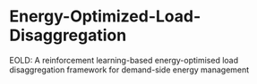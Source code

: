 # Energy-Optimized-Load-Disaggregation
EOLD: A reinforcement learning-based energy-optimised load disaggregation framework for demand-side energy management
